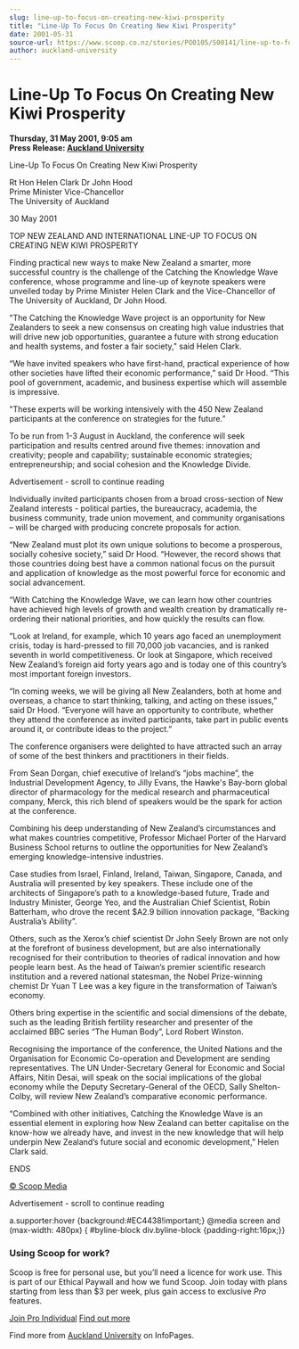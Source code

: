 ```yaml
---
slug: line-up-to-focus-on-creating-new-kiwi-prosperity
title: "Line-Up To Focus On Creating New Kiwi Prosperity"
date: 2001-05-31
source-url: https://www.scoop.co.nz/stories/PO0105/S00141/line-up-to-focus-on-creating-new-kiwi-prosperity.htm
author: auckland-university
---
```

Line-Up To Focus On Creating New Kiwi Prosperity
================================================

**Thursday, 31 May 2001, 9:05 am**  
**Press Release: [Auckland University](https://info.scoop.co.nz/Auckland_University)**

Line-Up To Focus On Creating New Kiwi Prosperity

Rt Hon Helen Clark Dr John Hood  
Prime Minister Vice-Chancellor  
The University of Auckland

30 May 2001

TOP NEW ZEALAND AND INTERNATIONAL LINE-UP TO FOCUS ON CREATING NEW KIWI PROSPERITY

Finding practical new ways to make New Zealand a smarter, more successful country is the challenge of the Catching the Knowledge Wave conference, whose programme and line-up of keynote speakers were unveiled today by Prime Minister Helen Clark and the Vice-Chancellor of The University of Auckland, Dr John Hood.

"The Catching the Knowledge Wave project is an opportunity for New Zealanders to seek a new consensus on creating high value industries that will drive new job opportunities, guarantee a future with strong education and health systems, and foster a fair society," said Helen Clark.

“We have invited speakers who have first-hand, practical experience of how other societies have lifted their economic performance,” said Dr Hood. “This pool of government, academic, and business expertise which will assemble is impressive.

"These experts will be working intensively with the 450 New Zealand participants at the conference on strategies for the future.”

To be run from 1-3 August in Auckland, the conference will seek participation and results centred around five themes: innovation and creativity; people and capability; sustainable economic strategies; entrepreneurship; and social cohesion and the Knowledge Divide.

Advertisement - scroll to continue reading





Individually invited participants chosen from a broad cross-section of New Zealand interests - political parties, the bureaucracy, academia, the business community, trade union movement, and community organisations – will be charged with producing concrete proposals for action.

“New Zealand must plot its own unique solutions to become a prosperous, socially cohesive society,” said Dr Hood. “However, the record shows that those countries doing best have a common national focus on the pursuit and application of knowledge as the most powerful force for economic and social advancement.

“With Catching the Knowledge Wave, we can learn how other countries have achieved high levels of growth and wealth creation by dramatically re-ordering their national priorities, and how quickly the results can flow.

“Look at Ireland, for example, which 10 years ago faced an unemployment crisis, today is hard-pressed to fill 70,000 job vacancies, and is ranked seventh in world competitiveness. Or look at Singapore, which received New Zealand’s foreign aid forty years ago and is today one of this country’s most important foreign investors.

“In coming weeks, we will be giving all New Zealanders, both at home and overseas, a chance to start thinking, talking, and acting on these issues,” said Dr Hood. “Everyone will have an opportunity to contribute, whether they attend the conference as invited participants, take part in public events around it, or contribute ideas to the project.”

The conference organisers were delighted to have attracted such an array of some of the best thinkers and practitioners in their fields.

From Sean Dorgan, chief executive of Ireland’s “jobs machine”, the Industrial Development Agency, to Jilly Evans, the Hawke's Bay-born global director of pharmacology for the medical research and pharmaceutical company, Merck, this rich blend of speakers would be the spark for action at the conference.

Combining his deep understanding of New Zealand’s circumstances and what makes countries competitive, Professor Michael Porter of the Harvard Business School returns to outline the opportunities for New Zealand’s emerging knowledge-intensive industries.

Case studies from Israel, Finland, Ireland, Taiwan, Singapore, Canada, and Australia will presented by key speakers. These include one of the architects of Singapore’s path to a knowledge-based future, Trade and Industry Minister, George Yeo, and the Australian Chief Scientist, Robin Batterham, who drove the recent $A2.9 billion innovation package, “Backing Australia’s Ability”.

Others, such as the Xerox’s chief scientist Dr John Seely Brown are not only at the forefront of business development, but are also internationally recognised for their contribution to theories of radical innovation and how people learn best. As the head of Taiwan’s premier scientific research institution and a revered national statesman, the Nobel Prize-winning chemist Dr Yuan T Lee was a key figure in the transformation of Taiwan’s economy.

Others bring expertise in the scientific and social dimensions of the debate, such as the leading British fertility researcher and presenter of the acclaimed BBC series “The Human Body”, Lord Robert Winston.

Recognising the importance of the conference, the United Nations and the Organisation for Economic Co-operation and Development are sending representatives. The UN Under-Secretary General for Economic and Social Affairs, Nitin Desai, will speak on the social implications of the global economy while the Deputy Secretary-General of the OECD, Sally Shelton-Colby, will review New Zealand’s comparative economic performance.

“Combined with other initiatives, Catching the Knowledge Wave is an essential element in exploring how New Zealand can better capitalise on the know-how we already have, and invest in the new knowledge that will help underpin New Zealand’s future social and economic development,” Helen Clark said.

ENDS

[© Scoop Media](http://www.scoop.co.nz/about/terms.html)  

Advertisement - scroll to continue reading



a.supporter:hover {background:#EC4438!important;} @media screen and (max-width: 480px) { #byline-block div.byline-block {padding-right:16px;}}

### Using Scoop for work?

Scoop is free for personal use, but you’ll need a licence for work use. This is part of our Ethical Paywall and how we fund Scoop. Join today with plans starting from less than $3 per week, plus gain access to exclusive _Pro_ features.  
  
[Join Pro Individual](https://pro.scoop.co.nz/Individual/?from=ProIn24) [Find out more](https://pro.scoop.co.nz/using-scoop-for-work/?from=ProIn24)

Find more from [Auckland University](https://info.scoop.co.nz/Auckland_University) on InfoPages.